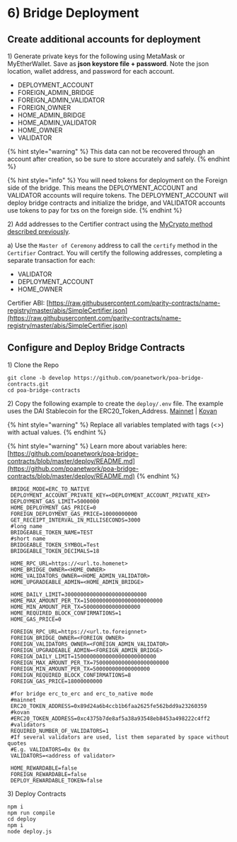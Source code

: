 # 6\) Bridge Deployment

## Create additional accounts for deployment

1\) Generate private keys for the following using MetaMask or MyEtherWallet. Save as **json keystore file + password**. Note the json location,  wallet address, and password for each account.

* DEPLOYMENT\_ACCOUNT
* FOREIGN\_ADMIN\_BRIDGE
* FOREIGN\_ADMIN\_VALIDATOR
* FOREIGN\_OWNER
* HOME\_ADMIN\_BRIDGE
* HOME\_ADMIN\_VALIDATOR
* HOME\_OWNER
* VALIDATOR

{% hint style="warning" %}
This data can not be recovered through an account after creation, so be sure to store accurately and safely.
{% endhint %}

{% hint style="info" %}
You will need tokens for deployment on the Foreign side of the bridge. This means the DEPLOYMENT\_ACCOUNT and VALIDATOR accounts will require tokens. The DEPLOYMENT\_ACCOUNT will deploy bridge contracts and initialize the bridge, and VALIDATOR accounts use tokens to pay for txs on the foreign side.
{% endhint %}

2\) Add addresses to the Certifier contract using the [MyCrypto method described previously](5-reconfigure-instances.md#call-contract-methods-using-mycrypto).

a\) Use the `Master of Ceremony` address to call the `certify` method in the `Certifier` Contract. You will certify the following addresses, completing a separate transaction for each:

* VALIDATOR
* DEPLOYMENT\_ACCOUNT
* HOME\_OWNER

Certifier ABI: [https://raw.githubusercontent.com/parity-contracts/name-registry/master/abis/SimpleCertifier.json](https://raw.githubusercontent.com/parity-contracts/name-registry/master/abis/SimpleCertifier.json)

## Configure and Deploy Bridge Contracts

1\) Clone the Repo

```text
git clone -b develop https://github.com/poanetwork/poa-bridge-contracts.git
cd poa-bridge-contracts
```

2\) Copy the following example to create the `deploy/.env` file. The example uses the DAI Stablecoin for the ERC20\_Token\_Address.  [Mainnet](https://etherscan.io/token/0x89d24a6b4ccb1b6faa2625fe562bdd9a23260359) \| [Kovan](https://kovan.etherscan.io/address/0xc4375b7de8af5a38a93548eb8453a498222c4ff2)

{% hint style="warning" %}
Replace all variables templated with tags \(&lt;&gt;\) with actual values.
{% endhint %}

{% hint style="warning" %}
Learn more about variables here: [https://github.com/poanetwork/poa-bridge-contracts/blob/master/deploy/README.md](https://github.com/poanetwork/poa-bridge-contracts/blob/master/deploy/README.md)
{% endhint %}

```text
 BRIDGE_MODE=ERC_TO_NATIVE
 DEPLOYMENT_ACCOUNT_PRIVATE_KEY=<DEPLOYMENT_ACCOUNT_PRIVATE_KEY>
 DEPLOYMENT_GAS_LIMIT=5000000
 HOME_DEPLOYMENT_GAS_PRICE=0
 FOREIGN_DEPLOYMENT_GAS_PRICE=10000000000
 GET_RECEIPT_INTERVAL_IN_MILLISECONDS=3000
 #long name
 BRIDGEABLE_TOKEN_NAME=TEST
 #short name
 BRIDGEABLE_TOKEN_SYMBOL=Test
 BRIDGEABLE_TOKEN_DECIMALS=18

 HOME_RPC_URL=https://<url.to.homenet>
 HOME_BRIDGE_OWNER=<HOME_OWNER>
 HOME_VALIDATORS_OWNER=<HOME_ADMIN_VALIDATOR>
 HOME_UPGRADEABLE_ADMIN=<HOME_ADMIN_BRIDGE>

 HOME_DAILY_LIMIT=30000000000000000000000000
 HOME_MAX_AMOUNT_PER_TX=1500000000000000000000000
 HOME_MIN_AMOUNT_PER_TX=500000000000000000
 HOME_REQUIRED_BLOCK_CONFIRMATIONS=1
 HOME_GAS_PRICE=0

 FOREIGN_RPC_URL=https://<url.to.foreignnet>
 FOREIGN_BRIDGE_OWNER=<FOREIGN_OWNER>
 FOREIGN_VALIDATORS_OWNER=<FOREIGN_ADMIN_VALIDATOR>
 FOREIGN_UPGRADEABLE_ADMIN=<FOREIGN_ADMIN_BRIDGE>
 FOREIGN_DAILY_LIMIT=15000000000000000000000000
 FOREIGN_MAX_AMOUNT_PER_TX=750000000000000000000000
 FOREIGN_MIN_AMOUNT_PER_TX=500000000000000000
 FOREIGN_REQUIRED_BLOCK_CONFIRMATIONS=8
 FOREIGN_GAS_PRICE=18000000000

 #for bridge erc_to_erc and erc_to_native mode
 #mainnet
 ERC20_TOKEN_ADDRESS=0x89d24a6b4ccb1b6faa2625fe562bdd9a23260359
 #kovan
 #ERC20_TOKEN_ADDRESS=0xc4375b7de8af5a38a93548eb8453a498222c4ff2
 #validators
 REQUIRED_NUMBER_OF_VALIDATORS=1
 #If several validators are used, list them separated by space without quotes
 #E.g. VALIDATORS=0x 0x 0x
 VALIDATORS=<address of validator>

 HOME_REWARDABLE=false
 FOREIGN_REWARDABLE=false
 DEPLOY_REWARDABLE_TOKEN=false
```

3\) Deploy Contracts

```text
npm i
npm run compile
cd deploy
npm i
node deploy.js
```

